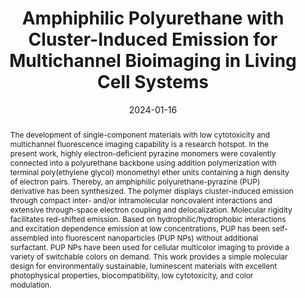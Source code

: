 ---
title: Amphiphilic Polyurethane with Cluster-Induced Emission for Multichannel Bioimaging in Living Cell Systems
authors:
- Nan Jiang
- Ke-Xin Li
- Jia-Jun Wang
- 朱有亮
- Chang-Yi Zhu
- Yan-Hong Xu
- Martin R. Bryce
date: '2024-01-16'
doi: 10.1021/acsmacrolett.3c00657
publish_types: 期刊文章
publication: ACS Macro Letters
publication_short: ACS Macro Lett.
abstract: The development of single-component materials with low  cytotoxicity and multichannel fluorescence imaging capability is a  research hotspot. In the present work, highly electron-deficient  pyrazine monomers were covalently connected into a polyurethane backbone  using addition polymerization with terminal poly(ethylene glycol)  monomethyl ether units containing a high density of electron pairs.  Thereby, an amphiphilic polyurethane-pyrazine (PUP) derivative has been  synthesized. The polymer displays cluster-induced emission through  compact inter- and/or intramolecular noncovalent interactions and  extensive through-space electron coupling and delocalization. Molecular  rigidity facilitates red-shifted emission. Based on  hydrophilic/hydrophobic interactions and excitation dependence emission  at low concentrations, PUP has been self-assembled into fluorescent  nanoparticles (PUP NPs) without additional surfactant. PUP NPs have been  used for cellular multicolor imaging to provide a variety of switchable  colors on demand. This work provides a simple molecular design for  environmentally sustainable, luminescent materials with excellent  photophysical properties, biocompatibility, low cytotoxicity, and color  modulation.
url_pdf: https://doi.org/10.1021/acsmacrolett.3c00657
---